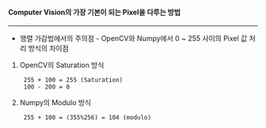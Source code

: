 #### Computer Vision의 가장 기본이 되는 Pixel을 다루는 방법

---



- 행렬 가감법에서의 주의점 - OpenCV와 Numpy에서 0 ~ 255 사이의 Pixel 값 처리 방식의 차이점 

1. OpenCV의 Saturation 방식

        255 + 100 = 255 (Saturation)
        100 - 200 = 0 

2. Numpy의 Modulo 방식

        255 + 100 = (355%256) = 104 (modulo)

